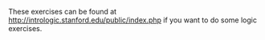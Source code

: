 These exercises can be found at http://intrologic.stanford.edu/public/index.php if you want to do some logic exercises.
